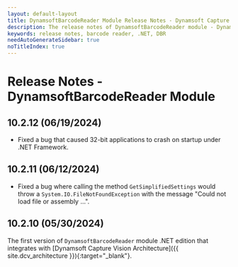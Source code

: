 ```yaml
---
layout: default-layout
title: DynamsoftBarcodeReader Module Release Notes - Dynamsoft Capture Vision .NET Edition
description: The release notes of DynamsoftBarcodeReader module - Dynamsoft Capture Vision .NET Edition.
keywords: release notes, barcode reader, .NET, DBR
needAutoGenerateSidebar: true
noTitleIndex: true
---
```


# Release Notes - DynamsoftBarcodeReader Module

## 10.2.12 (06/19/2024)

- Fixed a bug that caused 32-bit applications to crash on startup under .NET Framework.

## 10.2.11 (06/12/2024)

- Fixed a bug where calling the method `GetSimplifiedSettings` would throw a `System.IO.FileNotFoundException` with the message "Could not load file or assembly ...".

## 10.2.10 (05/30/2024)

The first version of `DynamsoftBarcodeReader` module .NET edition that integrates with [Dynamsoft Capture Vision Architecture]({{ site.dcv_architecture }}){:target="_blank"}.
